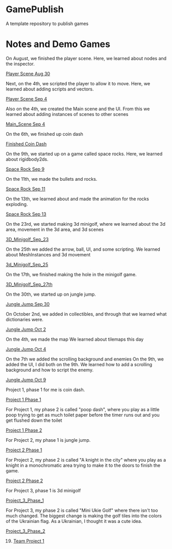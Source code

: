 # GamePublish
A template repository to publish games

<h1>Notes and Demo Games</h1>

<p>On August, we finished the player scene. Here, we learned
about nodes and the inspector.</p>

[Player Scene Aug 30](player_scene_09_03/)

<p>Next, on the 4th, we scripted the player to allow it to move.
Here, we learned about adding scripts and vectors.</p>

[Player Scene Sep 4](p_scene_moving_09_04/)

<p>Also on the 4th, we created the Main scene and the UI.
From this we learned about adding instances of scenes to other scenes</p>

[Main_Scene Sep 4](Main_scene_09_04/)

<p>On the 6th, we finished up coin dash</p>

[Finished Coin Dash](coin_dash_09_07/)

<p>On the 9th, we started up on a game called space rocks. 
Here, we learned about rigidbody2ds. </p>

[Space Rock Sep 9](space_rocks_09_09/)

<p>On the 11th, we made the bullets and rocks. </p>

[Space Rock Sep 11](space_rocks_09_11/)

<p>On the 13th, we learned about and made the animation for the rocks
exploding. </p>

[Space Rock Sep 13](space_rocks_09_13/)

<p>On the 23rd, we started making 3d minigolf, where we learned 
about the 3d area, movement in the 3d area, and 3d scenes</p>

[3D_Minigolf_Sep_23](3d_minigolf_09_23/)

<p>On the 25th we added the arrow, ball, UI, and some scripting.
We learned about MeshInstances and 3d movement</p>

[3d_Minigolf_Sep_25](3d_minigolf_09_25/)

<p>On the 17th, we finished making the hole in the 
minigolf game.</p>

[3D_Minigolf_Sep_27th](3d_minigolf_09_27/)

<p>On the 30th, we started up on jungle jump.</p>

[Jungle Jump Sep 30](jungle_jump_09_30/)

<p>On October 2nd, we added in collectibles, and 
through that we learned what dictionaries were.</p>

[Jungle Jump Oct 2](jungle_jump_10_02/)

<p>On the 4th, we made the map
We learned about tilemaps this day</p>

[Jungle Jump Oct 4](jungle_jump_10_04/)

<p>On the 7th we added the scrolling background and enemies
On the 9th, we added the UI, I did both on the 9th.
We learned how to add a scrolling background and how to script the enemy.</p>

[Jungle Jump Oct 9](jungle_jump_10_09/)

<p>Project 1, phase 1 for me is coin dash.</p>

[Project 1 Phase 1](project_phase_1/)

<p>For Project 1, my phase 2 is called "poop dash",
where you play as a little poop trying to get as much toilet paper
before the timer runs out and you get flushed down the toilet</p>

[Project 1 Phase 2](project_phase_2/)

<p>For Project 2, my phase 1 is jungle jump.</p>

[Project 2 Phase 1](project_2_phase_1/)

<p>For Project 2, my phase 2 is called "A knight in the city"
where you play as a knight in a monochromatic area trying to make it to the 
doors to finish the game.</p>

[Project 2 Phase 2](project_2_phase_2/)

<p>For Project 3, phase 1 is 3d minigolf</p>

[Project_3_Phase_1](project_3_phase_1/)

<p>For Project 3, my phase 2 is called "Mini Ukie Golf"
where there isn't too much changed. The biggest change is making
the golf tiles into the colors of the Ukrainian flag. As a Ukrainian,
I thought it was a cute idea.</p>

[Project_3_Phase_2](project_3_phase_2/)

19. [Team Project 1](Team_Project_Bridge/)
